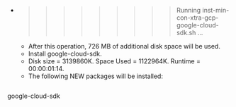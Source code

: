 * >>>>>>>>> Running inst-min-con-xtra-gcp-google-cloud-sdk.sh ...
  * After this operation, 726 MB of additional disk space will be used.
  * Install google-cloud-sdk.
  * Disk size = 3139860K. Space Used = 1122964K. Runtime = 00:00:01:14.
  * The following NEW packages will be installed:
  ```bash
google-cloud-sdk
  ```
